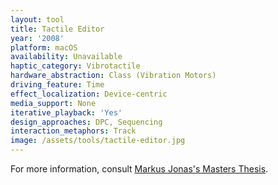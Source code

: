 ```yaml
---
layout: tool
title: Tactile Editor
year: '2008'
platform: macOS
availability: Unavailable
haptic_category: Vibrotactile
hardware_abstraction: Class (Vibration Motors)
driving_feature: Time
effect_localization: Device-centric
media_support: None
iterative_playback: 'Yes'
design_approaches: DPC, Sequencing
interaction_metaphors: Track
image: /assets/tools/tactile-editor.jpg
---
```

For more information, consult [Markus Jonas's Masters Thesis](https://core.ac.uk/download/pdf/36415797.pdf).
